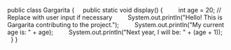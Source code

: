 public class Gargarita {
    public static void display() {
        int age = 20; // Replace with user input if necessary
        System.out.println("Hello! This is Gargarita contributing to the project.");
        System.out.println("My current age is: " + age);
        System.out.println("Next year, I will be: " + (age + 1));
    }
}

